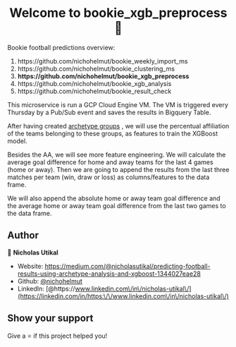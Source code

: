 <h1 align="center">Welcome to bookie_xgb_preprocess 👋</h1>
<p>
</p>

Bookie football predictions overview:
<ol type="1">
  <li>https://github.com/nichohelmut/bookie_weekly_import_ms</li>
  <li>https://github.com/nichohelmut/bookie_clustering_ms</li>
  <li><b>https://github.com/nichohelmut/bookie_xgb_preprocess</b></li>
  <li>https://github.com/nichohelmut/bookie_xgb_analysis</li>
  <li>https://github.com/nichohelmut/bookie_result_check</li>
</ol>

This microservice is run a GCP Cloud Engine VM. The VM is triggered every Thursday by a Pub/Sub event and saves the results in Bigquery Table.
<p>
</p>
After having created <a href="https://github.com/nichohelmut/bookie_clustering_ms">archetype groups</a> , we will use the percentual affiliation of the teams belonging to these groups, as features to train the XGBoost model.
<p>
</p>
Besides the AA, we will see more feature engineering. We will calculate the average goal difference for home and away teams for the last 4 games (home or away).
Then we are going to append the results from the last three matches per team (win, draw or loss) as columns/features to the data frame.
<p>
</p>
We will also append the absolute home or away team goal difference and the average home or away team goal difference from the last two games to the data frame.

## Author

👤 **Nicholas Utikal**

* Website: https://medium.com/@nicholasutikal/predicting-football-results-using-archetype-analysis-and-xgboost-1344027eae28
* Github: [@nichohelmut](https://github.com/nichohelmut)
* LinkedIn: [@https:\/\/www.linkedin.com\/in\/nicholas-utikal\/](https://linkedin.com/in/https:\/\/www.linkedin.com\/in\/nicholas-utikal\/)

## Show your support

Give a ⭐️ if this project helped you!
